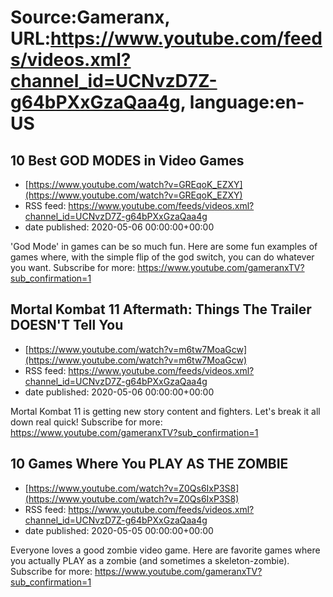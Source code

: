 # Source:Gameranx, URL:https://www.youtube.com/feeds/videos.xml?channel_id=UCNvzD7Z-g64bPXxGzaQaa4g, language:en-US

## 10 Best GOD MODES in Video Games
 - [https://www.youtube.com/watch?v=GREqoK_EZXY](https://www.youtube.com/watch?v=GREqoK_EZXY)
 - RSS feed: https://www.youtube.com/feeds/videos.xml?channel_id=UCNvzD7Z-g64bPXxGzaQaa4g
 - date published: 2020-05-06 00:00:00+00:00

'God Mode' in games can be so much fun. Here are some fun examples of games where, with the simple flip of the god switch, you can do whatever you want.
Subscribe for more: https://www.youtube.com/gameranxTV?sub_confirmation=1

## Mortal Kombat 11 Aftermath: Things The Trailer DOESN'T Tell You
 - [https://www.youtube.com/watch?v=m6tw7MoaGcw](https://www.youtube.com/watch?v=m6tw7MoaGcw)
 - RSS feed: https://www.youtube.com/feeds/videos.xml?channel_id=UCNvzD7Z-g64bPXxGzaQaa4g
 - date published: 2020-05-06 00:00:00+00:00

Mortal Kombat 11 is getting new story content and fighters. Let's break it all down real quick!
Subscribe for more: https://www.youtube.com/gameranxTV?sub_confirmation=1

## 10 Games Where You PLAY AS THE ZOMBIE
 - [https://www.youtube.com/watch?v=Z0Qs6IxP3S8](https://www.youtube.com/watch?v=Z0Qs6IxP3S8)
 - RSS feed: https://www.youtube.com/feeds/videos.xml?channel_id=UCNvzD7Z-g64bPXxGzaQaa4g
 - date published: 2020-05-05 00:00:00+00:00

Everyone loves a good zombie video game. Here are favorite games where you actually PLAY as a zombie (and sometimes a skeleton-zombie).
Subscribe for more: https://www.youtube.com/gameranxTV?sub_confirmation=1

